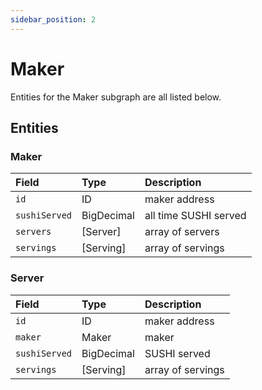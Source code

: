 ```yaml
---
sidebar_position: 2
---
```


# Maker

Entities for the Maker subgraph are all listed below.

## Entities

### Maker

| Field         | Type       | Description           |
| :------------ | :--------- | :-------------------- |
| `id`          | ID         | maker address         |
| `sushiServed` | BigDecimal | all time SUSHI served |
| `servers`     | [Server]   | array of servers      |
| `servings`    | [Serving]  | array of servings     |

### Server

| Field         | Type       | Description       |
| :------------ | :--------- | :---------------- |
| `id`          | ID         | maker address     |
| `maker`       | Maker      | maker             |
| `sushiServed` | BigDecimal | SUSHI served      |
| `servings`    | [Serving]  | array of servings |

